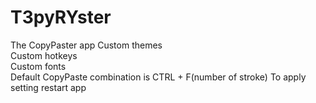 # T3pyRYster  
The CopyPaster app
Custom themes  
Custom hotkeys  
Custom fonts  
Default CopyPaste combination is CTRL + F(number of stroke)
To apply setting restart app  
